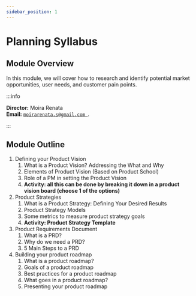 ```yaml
---
sidebar_position: 1
---
```


# Planning Syllabus

## Module Overview

In this module, we will cover how to research and identify potential market opportunities, user needs, and customer pain points.

:::info

**Director:** Moira Renata   
**Email:** [`moirarenata.s@gmail.com `](mailto:moirarenata.s@gmail.com ).

:::

## Module Outline
1.  Defining your Product Vision
    1. What is a Product Vision? Addressing the What and Why
    2. Elements of Product Vision (Based on Product School)
    3. Role of a PM in setting the Product Vision
    4. **Activity: all this can be done by breaking it down in a product vision board (choose 1 of the options)**
2. Product Strategies
    1. What is a Product Strategy: Defining Your Desired Results
    2. Product Strategy Models
    3. Some metrics to measure product strategy goals
    4. **Activity: Product Strategy Template**
3. Product Requirements Document
    1. What is a PRD?
    2. Why do we need a PRD?
    3. 5 Main Steps to a PRD
4. Building your product roadmap
    1. What is a product roadmap?
    2. Goals of a product roadmap
    3. Best practices for a product roadmap
    4. What goes in a product roadmap?
    5. Presenting your product roadmap